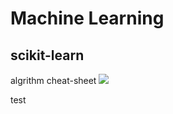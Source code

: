 # Machine Learning
## scikit-learn
algrithm cheat-sheet
![](http://amueller.github.io/sklearn_tutorial/cheat_sheet.png)

test